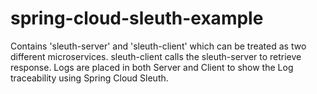 # spring-cloud-sleuth-example

Contains 'sleuth-server' and 'sleuth-client' which can be treated as two different microservices.
sleuth-client calls the sleuth-server to retrieve response. 
Logs are placed in both Server and Client to show the Log traceability using Spring Cloud Sleuth.
